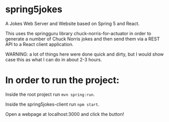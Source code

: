 # spring5jokes
A Jokes Web Server and Website based on Spring 5 and React.

This uses the springguru library chuck-norris-for-actuator in order to generate a number of Chuck Norris jokes and then send them via a REST API to a React client application.

WARNING: a lot of things here were done quick and dirty, but I would show case this as what I can do in about 2-3 hours.


# In order to run the project:

Inside the root project run `mvn spring:run`.

Inside the spring5jokes-client run `npm start`.

Open a webpage at localhost:3000 and click the button!